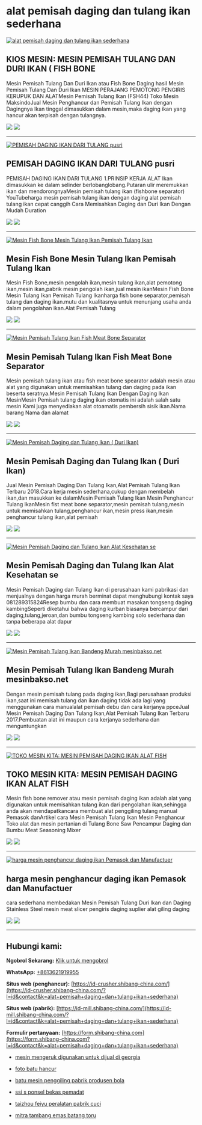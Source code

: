 # alat pemisah daging dan tulang ikan sederhana

<a href="https://swt.shibang-china.com/?l=id&img&k=alat+pemisah+daging+dan+tulang+ikan+sederhana" target="_blank">![alat pemisah daging dan tulang ikan sederhana](http://static.shibang-china.com/all-800x300/1124.jpg)</a>

## KIOS MESIN: MESIN PEMISAH TULANG DAN DURI IKAN ( FISH BONE
Mesin Pemisah Tulang Dan Duri Ikan atau Fish Bone Daging hasil Mesin Pemisah Tulang Dan Duri Ikan MESIN PERAJANG PEMOTONG PENGIRIS KERUPUK DAN ALATMesin Pemisah Tulang Ikan (FSH44) Toko Mesin MaksindoJual Mesin Penghancur dan Pemisah Tulang Ikan dengan Dagingnya Ikan tinggal dimasukkan dalam mesin,maka daging ikan yang hancur akan terpisah dengan tulangnya.


<a href="https://whatsapp.shibangsoft.com/WhatsApp.php" target="_blank" title="WhatsApp">![](http://static.shibang-china.com/icon/whatsapp.png)</a> <a href="https://swt.shibang-china.com/?l=id&icon&k=alat+pemisah+daging+dan+tulang+ikan+sederhana" target="_blank">![](http://static.shibang-china.com/icon/chat-id.png)</a>

---

<a href="https://swt.shibang-china.com/?l=id&img&k=alat+pemisah+daging+dan+tulang+ikan+sederhana" target="_blank">![PEMISAH DAGING IKAN DARI TULANG pusri](http://static.shibang-china.com/all-800x300/1447.jpg)</a>

## PEMISAH DAGING IKAN DARI TULANG pusri
PEMISAH DAGING IKAN DARI TULANG 1.PRINSIP KERJA ALAT Ikan dimasukkan ke dalam selinder berlobanglobang.Putaran ulir meremukkan ikan dan mendorongnyaMesin pemisah tulang ikan (fishbone separator) YouTubeharga mesin pemisah tulang ikan dengan daging alat pemisah tulang ikan cepat canggih Cara Memisahkan Daging dan Duri Ikan Dengan Mudah Duration


<a href="https://whatsapp.shibangsoft.com/WhatsApp.php" target="_blank" title="WhatsApp">![](http://static.shibang-china.com/icon/whatsapp.png)</a> <a href="https://swt.shibang-china.com/?l=id&icon&k=alat+pemisah+daging+dan+tulang+ikan+sederhana" target="_blank">![](http://static.shibang-china.com/icon/chat-id.png)</a>

---

<a href="https://swt.shibang-china.com/?l=id&img&k=alat+pemisah+daging+dan+tulang+ikan+sederhana" target="_blank">![Mesin Fish Bone Mesin Tulang Ikan Pemisah Tulang Ikan](http://static.shibang-china.com/all-800x300/240.jpg)</a>

## Mesin Fish Bone Mesin Tulang Ikan Pemisah Tulang Ikan
Mesin Fish Bone,mesin pengolah ikan,mesin tulang ikan,alat pemotong ikan,mesin ikan,pabrik mesin pengolah ikan,jual mesin ikanMesin Fish Bone Mesin Tulang Ikan Pemisah Tulang Ikanharga fish bone separator,pemisah tulang dan daging ikan.mutu dan kualitasnya untuk menunjang usaha anda dalam pengolahan ikan.Alat Pemisah Tulang


<a href="https://whatsapp.shibangsoft.com/WhatsApp.php" target="_blank" title="WhatsApp">![](http://static.shibang-china.com/icon/whatsapp.png)</a> <a href="https://swt.shibang-china.com/?l=id&icon&k=alat+pemisah+daging+dan+tulang+ikan+sederhana" target="_blank">![](http://static.shibang-china.com/icon/chat-id.png)</a>

---

<a href="https://swt.shibang-china.com/?l=id&img&k=alat+pemisah+daging+dan+tulang+ikan+sederhana" target="_blank">![Mesin Pemisah Tulang Ikan Fish Meat Bone Separator](http://static.shibang-china.com/all-800x300/408.jpg)</a>

## Mesin Pemisah Tulang Ikan Fish Meat Bone Separator
Mesin pemisah tulang ikan atau fish meat bone spearator adalah mesin atau alat yang digunakan untuk memisahkan tulang dan daging pada ikan beserta seratnya.Mesin Pemisah Tulang Ikan Dengan Daging Ikan MesinMesin Pemisah tulang daging ikan otomatis ini adalah salah satu mesin Kami juga menyediakan alat otoamatis pembersih sisik ikan.Nama barang Nama dan alamat


<a href="https://whatsapp.shibangsoft.com/WhatsApp.php" target="_blank" title="WhatsApp">![](http://static.shibang-china.com/icon/whatsapp.png)</a> <a href="https://swt.shibang-china.com/?l=id&icon&k=alat+pemisah+daging+dan+tulang+ikan+sederhana" target="_blank">![](http://static.shibang-china.com/icon/chat-id.png)</a>

---

<a href="https://swt.shibang-china.com/?l=id&img&k=alat+pemisah+daging+dan+tulang+ikan+sederhana" target="_blank">![Mesin Pemisah Daging dan Tulang Ikan ( Duri Ikan)](http://static.shibang-china.com/all-800x300/1006.jpg)</a>

## Mesin Pemisah Daging dan Tulang Ikan ( Duri Ikan)
Jual Mesin Pemisah Daging Dan Tulang Ikan,Alat Pemisah Tulang Ikan Terbaru 2018.Cara kerja mesin sederhana,cukup dengan membelah ikan,dan masukkan ke dalamMesin Pemisah Tulang Ikan Mesin Penghancur Tulang IkanMesin fist meat bone separator,mesin pemisah tulang,mesin untuk memisahkan tulang,penghancur ikan,mesin press ikan,mesin penghancur tulang ikan,alat pemisah


<a href="https://whatsapp.shibangsoft.com/WhatsApp.php" target="_blank" title="WhatsApp">![](http://static.shibang-china.com/icon/whatsapp.png)</a> <a href="https://swt.shibang-china.com/?l=id&icon&k=alat+pemisah+daging+dan+tulang+ikan+sederhana" target="_blank">![](http://static.shibang-china.com/icon/chat-id.png)</a>

---

<a href="https://swt.shibang-china.com/?l=id&img&k=alat+pemisah+daging+dan+tulang+ikan+sederhana" target="_blank">![Mesin Pemisah Daging dan Tulang Ikan Alat Kesehatan se](http://static.shibang-china.com/all-800x300/471.jpg)</a>

## Mesin Pemisah Daging dan Tulang Ikan Alat Kesehatan se
Mesin Pemisah Daging dan Tulang Ikan di perusahaan kami pabrikasi dan menjualnya dengan harga murah berminat dapat menghubungi kontak saya 081289315824Resep bumbu dan cara membuat masakan tongseng daging kambingSeperti diketahui bahwa daging kurban biasanya bercampur dari daging,tulang,jeroan,dan bumbu tongseng kambing solo sederhana dan tanpa beberapa alat dapur


<a href="https://whatsapp.shibangsoft.com/WhatsApp.php" target="_blank" title="WhatsApp">![](http://static.shibang-china.com/icon/whatsapp.png)</a> <a href="https://swt.shibang-china.com/?l=id&icon&k=alat+pemisah+daging+dan+tulang+ikan+sederhana" target="_blank">![](http://static.shibang-china.com/icon/chat-id.png)</a>

---

<a href="https://swt.shibang-china.com/?l=id&img&k=alat+pemisah+daging+dan+tulang+ikan+sederhana" target="_blank">![Mesin Pemisah Tulang Ikan Bandeng Murah mesinbakso.net](http://static.shibang-china.com/all-800x300/732.jpg)</a>

## Mesin Pemisah Tulang Ikan Bandeng Murah mesinbakso.net
Dengan mesin pemisah tulang pada daging ikan,Bagi perusahaan produksi ikan,saat ini memisah tulang dan ikan daging tidak ada lagi yang menggunakan cara manualalat pemisah debu dan cara kerjanya ppceJual Mesin Pemisah Daging Dan Tulang Ikan,Alat Pemisah Tulang Ikan Terbaru 2017.Pembuatan alat ini maupun cara kerjanya sederhana dan menguntungkan


<a href="https://whatsapp.shibangsoft.com/WhatsApp.php" target="_blank" title="WhatsApp">![](http://static.shibang-china.com/icon/whatsapp.png)</a> <a href="https://swt.shibang-china.com/?l=id&icon&k=alat+pemisah+daging+dan+tulang+ikan+sederhana" target="_blank">![](http://static.shibang-china.com/icon/chat-id.png)</a>

---

<a href="https://swt.shibang-china.com/?l=id&img&k=alat+pemisah+daging+dan+tulang+ikan+sederhana" target="_blank">![TOKO MESIN KITA: MESIN PEMISAH DAGING IKAN ALAT FISH](http://static.shibang-china.com/all-800x300/1245.jpg)</a>

## TOKO MESIN KITA: MESIN PEMISAH DAGING IKAN ALAT FISH
Mesin fish bone remover atau mesin pemisah daging ikan adalah alat yang digunakan untuk memisahkan tulang ikan dari pengolahan ikan,sehingga anda akan mendapatkancara membuat alat penggiling tulang manual Pemasok danArtikel cara Mesin Pemisah Tulang Ikan Mesin Penghancur Toko alat dan mesin pertanian di Tulang Bone Saw Pencampur Daging dan Bumbu Meat Seasoning Mixer


<a href="https://whatsapp.shibangsoft.com/WhatsApp.php" target="_blank" title="WhatsApp">![](http://static.shibang-china.com/icon/whatsapp.png)</a> <a href="https://swt.shibang-china.com/?l=id&icon&k=alat+pemisah+daging+dan+tulang+ikan+sederhana" target="_blank">![](http://static.shibang-china.com/icon/chat-id.png)</a>

---

<a href="https://swt.shibang-china.com/?l=id&img&k=alat+pemisah+daging+dan+tulang+ikan+sederhana" target="_blank">![harga mesin penghancur daging ikan Pemasok dan Manufactuer](http://static.shibang-china.com/all-800x300/427.jpg)</a>

## harga mesin penghancur daging ikan Pemasok dan Manufactuer
cara sederhana membedakan Mesin Pemisah Tulang Duri Ikan dan Daging Stainless Steel mesin meat slicer pengiris daging suplier alat giling daging

<a href="https://whatsapp.shibangsoft.com/WhatsApp.php" target="_blank" title="WhatsApp">![](http://static.shibang-china.com/icon/whatsapp.png)</a> <a href="https://swt.shibang-china.com/?l=id&icon&k=alat+pemisah+daging+dan+tulang+ikan+sederhana" target="_blank">![](http://static.shibang-china.com/icon/chat-id.png)</a>

---
## Hubungi kami:

**Ngobrol Sekarang:** [Klik untuk mengobrol](https://swt.shibang-china.com?l=id&contact&k=alat+pemisah+daging+dan+tulang+ikan+sederhana)

**WhatsApp:**  [+8613621919955](https://whatsapp.shibangsoft.com/WhatsApp.php)

**Situs web (penghancur):** [https://id-crusher.shibang-china.com/](https://id-crusher.shibang-china.com/?l=id&contact&k=alat+pemisah+daging+dan+tulang+ikan+sederhana)

**Situs web (pabrik):** [https://id-mill.shibang-china.com/](https://id-mill.shibang-china.com/?l=id&contact&k=alat+pemisah+daging+dan+tulang+ikan+sederhana)

**Formulir pertanyaan:** [https://form.shibang-china.com](https://form.shibang-china.com?l=id&contact&k=alat+pemisah+daging+dan+tulang+ikan+sederhana)

* [mesin mengeruk digunakan untuk dijual di georgia](../34/mesin%20mengeruk%20digunakan%20untuk%20dijual%20di%20georgia.md)

* [foto batu hancur](../34/foto%20batu%20hancur.md)

* [batu mesin penggiling pabrik produsen bola](../34/batu%20mesin%20penggiling%20pabrik%20produsen%20bola.md)

* [ssi s ponsel bekas pemadat](../37/ssi%20s%20ponsel%20bekas%20pemadat.md)

* [taizhou feiyu peralatan pabrik cuci](../31/taizhou%20feiyu%20peralatan%20pabrik%20cuci.md)

* [mitra tambang emas batang toru](../38/mitra%20tambang%20emas%20batang%20toru.md)